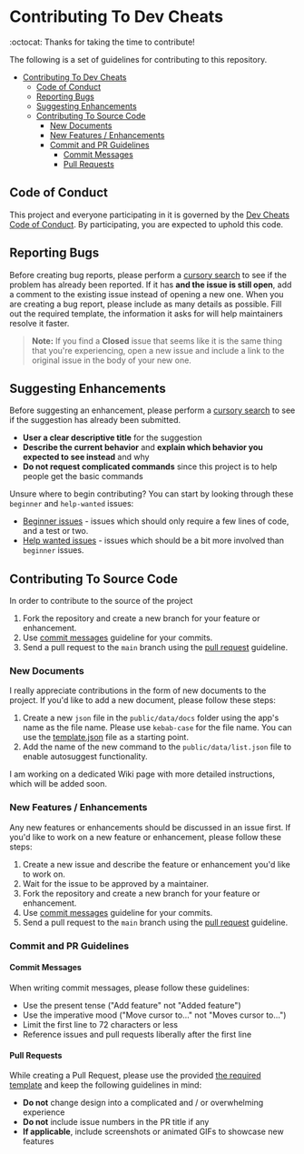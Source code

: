 # Contributing To Dev Cheats

:octocat: Thanks for taking the time to contribute! 

The following is a set of guidelines for contributing to this repository.
- [Contributing To Dev Cheats](#contributing-to-dev-cheats)
  - [Code of Conduct](#code-of-conduct)
  - [Reporting Bugs](#reporting-bugs)
  - [Suggesting Enhancements](#suggesting-enhancements)
  - [Contributing To Source Code](#contributing-to-source-code)
    - [New Documents](#new-documents)
    - [New Features / Enhancements](#new-features--enhancements)
    - [Commit and PR Guidelines](#commit-and-pr-guidelines)
      - [Commit Messages](#commit-messages)
      - [Pull Requests](#pull-requests)


## Code of Conduct
This project and everyone participating in it is governed by the [Dev Cheats Code of Conduct](CODE_OF_CONDUCT.md). By participating, you are expected to uphold this code.

## Reporting Bugs
Before creating bug reports, please perform a [cursory search](https://github.com/excalith/dev-cheats/issues) to see if the problem has already been reported. If it has **and the issue is still open**, add a comment to the existing issue instead of opening a new one. When you are creating a bug report, please include as many details as possible. Fill out the required template, the information it asks for will help maintainers resolve it faster.

> **Note:** If you find a **Closed** issue that seems like it is the same thing that you're experiencing, open a new issue and include a link to the original issue in the body of your new one.


## Suggesting Enhancements
Before suggesting an enhancement, please perform a [cursory search](https://github.com/excalith/dev-cheats/issues) to see if the suggestion has already been submitted.

* **User a clear descriptive title** for the suggestion
* **Describe the current behavior** and **explain which behavior you expected to see instead** and why
* **Do not request complicated commands** since this project is to help people get the basic commands

Unsure where to begin contributing? You can start by looking through these `beginner` and `help-wanted` issues:

* [Beginner issues](https://github.com/excalith/dev-cheats/labels/beginner) - issues which should only require a few lines of code, and a test or two.
* [Help wanted issues](https://github.com/excalith/dev-cheats/labels/help%20wanted) - issues which should be a bit more involved than `beginner` issues.

## Contributing To Source Code

In order to contribute to the source of the project
1. Fork the repository and create a new branch for your feature or enhancement.
2. Use [commit messages](#commit-messages) guideline for your commits.
3. Send a pull request to the `main` branch using the [pull request](#pull-requests) guideline.

### New Documents
I really appreciate contributions in the form of new documents to the project. If you'd like to add a new document, please follow these steps:

1. Create a new `json` file in the `public/data/docs` folder using the app's name as the file name. Please use `kebab-case` for the file name. You can use the [template.json](template.json) file as a starting point.
2. Add the name of the new command to the `public/data/list.json` file to enable autosuggest functionality.

I am working on a dedicated Wiki page with more detailed instructions, which will be added soon.

### New Features / Enhancements
Any new features or enhancements should be discussed in an issue first. If you'd like to work on a new feature or enhancement, please follow these steps:

1. Create a new issue and describe the feature or enhancement you'd like to work on.
2. Wait for the issue to be approved by a maintainer.
3. Fork the repository and create a new branch for your feature or enhancement.
4. Use [commit messages](#commit-messages) guideline for your commits.
5. Send a pull request to the `main` branch using the [pull request](#pull-requests) guideline.

### Commit and PR Guidelines
#### Commit Messages
When writing commit messages, please follow these guidelines:

* Use the present tense ("Add feature" not "Added feature")
* Use the imperative mood ("Move cursor to..." not "Moves cursor to...")
* Limit the first line to 72 characters or less
* Reference issues and pull requests liberally after the first line
  

#### Pull Requests
While creating a Pull Request, please use the provided [the required template](PULL_REQUEST_TEMPLATE.md) and keep the following guidelines in mind:

* **Do not** change design into a complicated and / or overwhelming experience
* **Do not** include issue numbers in the PR title if any
* **If applicable**, include screenshots or animated GIFs to showcase new features


